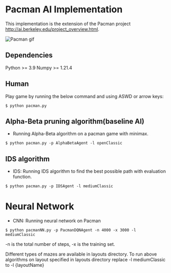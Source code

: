 # Pacman AI Implementation

This implementation is the extension of the Pacman project http://ai.berkeley.edu/project_overview.html.

![Pacman gif](http://ai.berkeley.edu/images/pacman_game.gif)

## Dependencies 
Python >= 3.9
Numpy >= 1.21.4

## Human
Play game by running the below command and using ASWD or arrow keys:
```
$ python pacman.py
```

## Alpha-Beta pruning algorithm(baseline AI)
- Running Alpha-Beta algorithm on a pacman game with minimax.
```
$ python pacman.py -p AlphaBetaAgent -l openClassic
```

## IDS algorithm
- IDS: Running IDS algorithm to find the best possible path with evaluation function.
```
$ python pacman.py -p IDSAgent -l mediumClassic
```

# Neural Network
- CNN: Running neural network on Pacman
```
$ python pacmanNN.py -p PacmanDQNAgent -n 4000 -x 3000 -l mediumClassic
```
-n is the total number of steps, -x is the training set.

Different types of mazes are available in layouts directory. To run above algorithms on layout specified in layouts directory replace -l mediumClassic to -l {layoutName}
